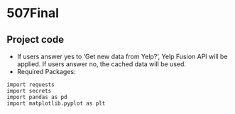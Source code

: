 # 507Final

## Project code

* If users answer yes to ‘Get new data from Yelp?’, Yelp Fusion API will be applied. If users answer no, the cached data will be used.
* Required Packages:
```Pyhthon
import requests
import secrets
import pandas as pd
import matplotlib.pyplot as plt
```

